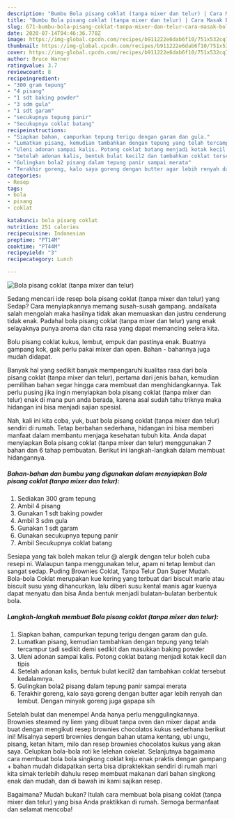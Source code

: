 ```yaml
---
description: "Bumbu Bola pisang coklat (tanpa mixer dan telur) | Cara Masak Bola pisang coklat (tanpa mixer dan telur) Yang Sedap"
title: "Bumbu Bola pisang coklat (tanpa mixer dan telur) | Cara Masak Bola pisang coklat (tanpa mixer dan telur) Yang Sedap"
slug: 671-bumbu-bola-pisang-coklat-tanpa-mixer-dan-telur-cara-masak-bola-pisang-coklat-tanpa-mixer-dan-telur-yang-sedap
date: 2020-07-14T04:46:36.778Z
image: https://img-global.cpcdn.com/recipes/b911222e6dab6f10/751x532cq70/bola-pisang-coklat-tanpa-mixer-dan-telur-foto-resep-utama.jpg
thumbnail: https://img-global.cpcdn.com/recipes/b911222e6dab6f10/751x532cq70/bola-pisang-coklat-tanpa-mixer-dan-telur-foto-resep-utama.jpg
cover: https://img-global.cpcdn.com/recipes/b911222e6dab6f10/751x532cq70/bola-pisang-coklat-tanpa-mixer-dan-telur-foto-resep-utama.jpg
author: Bruce Warner
ratingvalue: 3.7
reviewcount: 8
recipeingredient:
- "300 gram tepung"
- "4 pisang"
- "1 sdt baking powder"
- "3 sdm gula"
- "1 sdt garam"
- "secukupnya tepung panir"
- "Secukupnya coklat batang"
recipeinstructions:
- "Siapkan bahan, campurkan tepung terigu dengan garam dan gula."
- "Lumatkan pisang, kemudian tambahkan dengan tepung yang telah tercampur tadi sedikit demi sedikit dan masukkan baking powder"
- "Uleni adonan sampai kalis. Potong coklat batang menjadi kotak kecil dan tipis"
- "Setelah adonan kalis, bentuk bulat kecil2 dan tambahkan coklat tersebut kedalamnya."
- "Gulingkan bola2 pisang dalam tepung panir sampai merata"
- "Terakhir goreng, kalo saya goreng dengan butter agar lebih renyah dan lembut. Dengan minyak goreng juga gapapa sih"
categories:
- Resep
tags:
- bola
- pisang
- coklat

katakunci: bola pisang coklat 
nutrition: 251 calories
recipecuisine: Indonesian
preptime: "PT14M"
cooktime: "PT44M"
recipeyield: "3"
recipecategory: Lunch

---
```



![Bola pisang coklat (tanpa mixer dan telur)](https://img-global.cpcdn.com/recipes/b911222e6dab6f10/751x532cq70/bola-pisang-coklat-tanpa-mixer-dan-telur-foto-resep-utama.jpg)

Sedang mencari ide resep bola pisang coklat (tanpa mixer dan telur) yang Sedap? Cara menyiapkannya memang susah-susah gampang. andaikata salah mengolah maka hasilnya tidak akan memuaskan dan justru cenderung tidak enak. Padahal bola pisang coklat (tanpa mixer dan telur) yang enak selayaknya punya aroma dan cita rasa yang dapat memancing selera kita.

Bolu pisang coklat kukus, lembut, empuk dan pastinya enak. Buatnya gampang kok, gak perlu pakai mixer dan open. Bahan - bahannya juga mudah didapat.

Banyak hal yang sedikit banyak mempengaruhi kualitas rasa dari bola pisang coklat (tanpa mixer dan telur), pertama dari jenis bahan, kemudian pemilihan bahan segar hingga cara membuat dan menghidangkannya. Tak perlu pusing jika ingin menyiapkan bola pisang coklat (tanpa mixer dan telur) enak di mana pun anda berada, karena asal sudah tahu triknya maka hidangan ini bisa menjadi sajian spesial.


Nah, kali ini kita coba, yuk, buat bola pisang coklat (tanpa mixer dan telur) sendiri di rumah. Tetap berbahan sederhana, hidangan ini bisa memberi manfaat dalam membantu menjaga kesehatan tubuh kita. Anda dapat menyiapkan Bola pisang coklat (tanpa mixer dan telur) menggunakan 7 bahan dan 6 tahap pembuatan. Berikut ini langkah-langkah dalam membuat hidangannya.

<!--inarticleads1-->

##### Bahan-bahan dan bumbu yang digunakan dalam menyiapkan Bola pisang coklat (tanpa mixer dan telur):

1. Sediakan 300 gram tepung
1. Ambil 4 pisang
1. Gunakan 1 sdt baking powder
1. Ambil 3 sdm gula
1. Gunakan 1 sdt garam
1. Gunakan secukupnya tepung panir
1. Ambil Secukupnya coklat batang


Sesiapa yang tak boleh makan telur @ alergik dengan telur boleh cuba resepi ni. Walaupun tanpa menggunakan telur, apam ni tetap lembut dan sangat sedap. Puding Brownies Coklat, Tanpa Telur Dan Super Mudah. Bola-bola Coklat merupakan kue kering yang terbuat dari biscuit marie atau biscuit susu yang dihancurkan, lalu diberi susu kental manis agar kuenya dapat menyatu dan bisa Anda bentuk menjadi bulatan-bulatan berbentuk bola. 

<!--inarticleads2-->

##### Langkah-langkah membuat Bola pisang coklat (tanpa mixer dan telur):

1. Siapkan bahan, campurkan tepung terigu dengan garam dan gula.
1. Lumatkan pisang, kemudian tambahkan dengan tepung yang telah tercampur tadi sedikit demi sedikit dan masukkan baking powder
1. Uleni adonan sampai kalis. Potong coklat batang menjadi kotak kecil dan tipis
1. Setelah adonan kalis, bentuk bulat kecil2 dan tambahkan coklat tersebut kedalamnya.
1. Gulingkan bola2 pisang dalam tepung panir sampai merata
1. Terakhir goreng, kalo saya goreng dengan butter agar lebih renyah dan lembut. Dengan minyak goreng juga gapapa sih


Setelah bulat dan menempel Anda hanya perlu menggulingkannya. Brownies steamed ny liem yang dibuat tanpa oven dan mixer dapat anda buat dengan mengikuti resep brownies chocolatos kukus sederhana berikut ini! Misalnya seperti brownies dengan bahan utama kentang, ubi ungu, pisang, ketan hitam, milo dan resep brownies chocolatos kukus yang akan saya. Celupkan bola-bola roti ke lelehan cokelat. Selanjutnya bagaimana cara membuat bola bola singkong coklat keju enak praktis dengan gampang + bahan mudah didapatkan serta bisa dipraktekkan sendiri di rumah mari kita simak terlebih dahulu resep membuat makanan dari bahan singkong enak dan mudah, dan di bawah ini kami sajikan resep. 

Bagaimana? Mudah bukan? Itulah cara membuat bola pisang coklat (tanpa mixer dan telur) yang bisa Anda praktikkan di rumah. Semoga bermanfaat dan selamat mencoba!
